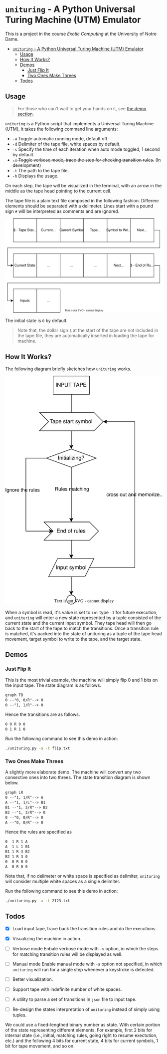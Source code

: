 # `unituring` - A Python Universal Turing Machine (UTM) Emulator

This is a project in the course *Exotic Computing* at the University of Notre Dame.

- [`unituring` - A Python Universal Turing Machine (UTM) Emulator](#unituring---a-python-universal-turing-machine-utm-emulator)
  - [Usage](#usage)
  - [How It Works?](#how-it-works)
  - [Demos](#demos)
    - [Just Flip It](#just-flip-it)
    - [Two Ones Make Threes](#two-ones-make-threes)
  - [Todos](#todos)

## Usage

> For those who can't wait to get your hands on it, see [the demo section](#demos).

`unituring` is a Python script that implements a Universal Turing Machine (UTM), it takes the following command line arguments:

- `-a`  Toggle automatic running mode, default off.
- `-d`  Delimiter of the tape file, white spaces by default.
- `-s`  Specify the time of each iteration when auto mode toggled, 1 second by default.
- ~~`-v`  Toggle verbose mode, trace the step for checking transition rules.~~ (In development)
- `-t`  The path to the tape file.
- `-h`  Displays the usage.

On each step, the tape will be visualized in the terminal, with an arrow in the middle as the tape head pointing to the current cell.

The tape file is a plain text file composed in the following fashion. Differenr elements should be separated with a delimeter. Lines start with a pound sign `#` will be interpreted as comments and are ignored.

![tape](tape.svg)

The initial state is `0` by default.

> Note that, the dollar sign `$` at the start of the tape are not included in the tape file, they are automatically inserted in loading the tape for machine.

## How It Works?

The following diagram briefly sketches how `unituring` works.

![utm](utm.svg)

When a symbol is read, it's value is set to `int` type `-1` for future execution, and `unituring` will enter a new state represented by a tuple consisted of the current state and the current input symbol. They tape head will then go back to the start of the tape to match the transitions. Once a transition rule is matched, it's packed into the state of unituring as a tuple of the tape head movement, target symbol to write to the tape, and the target state.

## Demos

### Just Flip It

This is the most trivial example, the machine will simply flip 0 and 1 bits on the input tape. The state diagram is as follows.

```mermaid
graph TB
0 --"0, 0/R"--> 0
0 --"1, 1/R"--> 0
```

Hence the transitions are as follows.

```
0 0 R 0 0
0 1 R 1 0
```

Run the following command to see this demo in action:

```bash
./unituring.py -a -t flip.txt
```

### Two Ones Make Threes

A slightly more elaborate demo. The machine will convert any two consective ones into two threes. The state transition diagram is shown below.

```mermaid
graph LR
0 --"1, 1/R"--> A
A --"1, 1/L"--> B1
B1 --"1, 3/R"--> B2
B2 --"1, 3/R"--> 0
0 --"0, 0/R"--> 0
A --"0, 0/R"--> 0
```

Hence the rules are specified as

```
0  1 R 1 A
A  1 L 1 B1
B1 1 R 3 B2
B2 1 R 3 0
0  0 R 0 0
A  0 R 0 0
```

Note that, if no delimeter or white space is specified as delimiter, `unituring` will consider multiple white spaces as a single delimiter.

Run the following command to see this demo in action:

```bash
./unituring.py -a -t 2123.txt
```

## Todos

- [x] Load input tape, trace back the transition rules and do the executions.

- [x] Visualizing the machine in action.

- [ ] Verbose mode
  Enbale verbose mode with `-v` option, in which the steps for matching transition rules will be displayed as well.

- [ ] Manual mode
  Enable manual mode with `-a` option not specified, in which `unituring` will run for a single step whenever a keystroke is detected.

- [ ] Better visualization.

- [ ] Support tape with indefinite number of white spaces.

- [ ] A utility to parse a set of transitions in `json` file to input tape.

- [ ] Re-design the states interpretation of `unituring` instead of simply using tuples.

We could use a fixed-lengthed binary number as state. With certain portion of the state representing different elements. For example, first 2 bits for internal state (i.e., initial, matching rules, going right to resume exectution, etc.) and the following 4 bits for current state, 4 bits for current symbols, 1 bit for tape movement, and so on.

